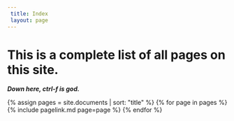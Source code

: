 ```yaml
---
 title: Index
 layout: page
---
```


# This is a complete list of all pages on this site.

***Down here, ctrl-f is god.***


{% assign pages = site.documents | sort: "title"  %}
{% for page in pages %}
{% include pagelink.md page=page %}
{% endfor %}

